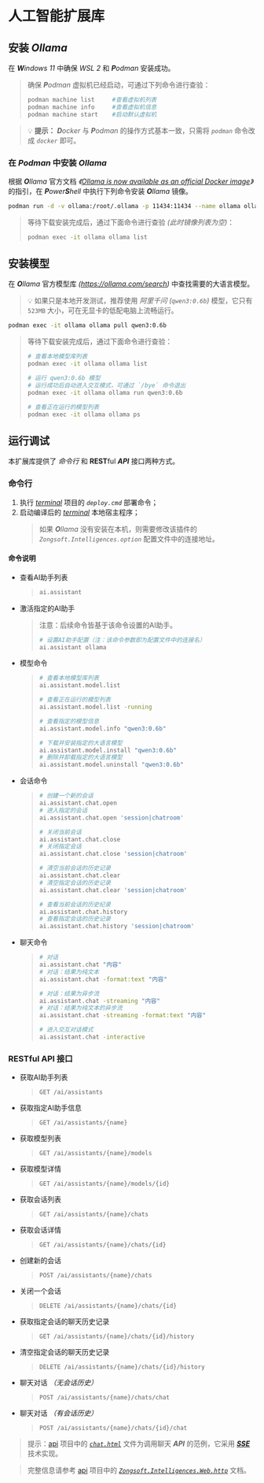 # 人工智能扩展库

## 安装 _**O**llama_

在 _**W**indows 11_ 中确保 _WSL 2_ 和 _**P**odman_ 安装成功。

> 确保 _**P**odman_ 虚拟机已经启动，可通过下列命令进行查验：
> ```bash
> podman machine list     #查看虚拟机列表
> podman machine info     #查看虚拟机信息
> podman machine start    #启动默认虚拟机
> ```

> 💡 **提示：** _**D**ocker_ 与 _**P**odman_ 的操作方式基本一致，只需将 _`podman`_ 命令改成 _`docker`_ 即可。

### 在 _**P**odman_ 中安装 _**O**llama_

根据 _**O**llama_ 官方文档 _《[Ollama is now available as an official Docker image](https://ollama.com/blog/ollama-is-now-available-as-an-official-docker-image)》_ 的指引，在 _**P**ower**S**hell_ 中执行下列命令安装 _**O**llama_ 镜像。

```bash
podman run -d -v ollama:/root/.ollama -p 11434:11434 --name ollama ollama/ollama
```

> 等待下载安装完成后，通过下面命令进行查验 _(此时镜像列表为空)_：
> ```bash
> podman exec -it ollama ollama list
> ```

## 安装模型

在 _**O**llama_ 官方模型库 _(https://ollama.com/search)_ 中查找需要的大语言模型。

> 💡 如果只是本地开发测试，推荐使用 _阿里千问 (`qwen3:0.6b`)_ 模型，它只有 `523MB` 大小，可在无显卡的低配电脑上流畅运行。

```bash
podman exec -it ollama ollama pull qwen3:0.6b
```

> 等待下载安装完成后，通过下面命令进行查验：
> ```bash
> # 查看本地模型库列表
> podman exec -it ollama ollama list
> 
> # 运行 qwen3:0.6b 模型
> # 运行成功后自动进入交互模式，可通过 `/bye` 命令退出
> podman exec -it ollama ollama run qwen3:0.6b
> 
> # 查看正在运行的模型列表
> podman exec -it ollama ollama ps
> ```

## 运行调试

本扩展库提供了 _命令行_ 和 **REST**ful _**API**_ 接口两种方式。

### 命令行

1. 执行 [_terminal_](https://github.com/Zongsoft/hosting/tree/main/terminal) 项目的 _`deploy.cmd`_ 部署命令；
2. 启动编译后的 [_terminal_](../../hosting/terminal/) 本地宿主程序；
	> 如果 _**O**llama_ 没有安装在本机，则需要修改该插件的 _`Zongsoft.Intelligences.option`_ 配置文件中的连接地址。

#### 命令说明

- 查看AI助手列表
	> ```bash
	> ai.assistant
	> ```

- 激活指定的AI助手
	> 注意：后续命令皆基于该命令设置的AI助手。
	> ```bash
	> # 设置AI助手配置（注：该命令参数即为配置文件中的连接名）
	> ai.assistant ollama
	> ```

- 模型命令
	> ```bash
	> # 查看本地模型库列表
	> ai.assistant.model.list
	> 
	> # 查看正在运行的模型列表
	> ai.assistant.model.list -running
	> 
	> # 查看指定的模型信息
	> ai.assistant.model.info "qwen3:0.6b"
	> 
	> # 下载并安装指定的大语言模型
	> ai.assistant.model.install "qwen3:0.6b"
	> # 删除并卸载指定的大语言模型
	> ai.assistant.model.uninstall "qwen3:0.6b"
	> ```

- 会话命令
	> ```bash
	> # 创建一个新的会话
	> ai.assistant.chat.open
	> # 进入指定的会话
	> ai.assistant.chat.open 'session|chatroom'
	> 
	> # 关闭当前会话
	> ai.assistant.chat.close
	> # 关闭指定会话
	> ai.assistant.chat.close 'session|chatroom'
	> 
	> # 清空当前会话的历史记录
	> ai.assistant.chat.clear
	> # 清空指定会话的历史记录
	> ai.assistant.chat.clear 'session|chatroom'
	> 
	> # 查看当前会话的历史纪录
	> ai.assistant.chat.history
	> # 查看指定会话的历史记录
	> ai.assistant.chat.history 'session|chatroom'
	> ```

- 聊天命令
	> ```bash
	> # 对话
	> ai.assistant.chat "内容"
	> # 对话：结果为纯文本
	> ai.assistant.chat -format:text "内容"
	> 
	> # 对话：结果为异步流
	> ai.assistant.chat -streaming "内容"
	> # 对话：结果为纯文本的异步流
	> ai.assistant.chat -streaming -format:text "内容"
	> 
	> # 进入交互对话模式
	> ai.assistant.chat -interactive
	> ```

### RESTful API 接口

- 获取AI助手列表
	> `GET /ai/assistants`
- 获取指定AI助手信息
	> `GET /ai/assistants/{name}`

- 获取模型列表
	> `GET /ai/assistants/{name}/models`
- 获取模型详情
	> `GET /ai/assistants/{name}/models/{id}`

- 获取会话列表
	> `GET /ai/assistants/{name}/chats`
- 获取会话详情
	> `GET /ai/assistants/{name}/chats/{id}`
- 创建新的会话
	> `POST /ai/assistants/{name}/chats`
- 关闭一个会话
	> `DELETE /ai/assistants/{name}/chats/{id}`

- 获取指定会话的聊天历史记录
	> `GET /ai/assistants/{name}/chats/{id}/history`
- 清空指定会话的聊天历史记录
	> `DELETE /ai/assistants/{name}/chats/{id}/history`

- 聊天对话 _（无会话历史）_
	> `POST /ai/assistants/{name}/chats/chat`
- 聊天对话 _（有会话历史）_
	> `POST /ai/assistants/{name}/chats/{id}/chat`

> 提示：[api](./api/) 项目中的 [_`chat.html`_](./api/chat.html) 文件为调用聊天 _**API**_ 的范例，它采用 [_**SSE**_](https://developer.mozilla.org/docs/Web/API/Server-sent_events/Using_server-sent_events) 技术实现。

> 完整信息请参考 [api](./api/) 项目中的 [_`Zongsoft.Intelligences.Web.http`_](./api/Zongsoft.Intelligences.Web.http) 文档。